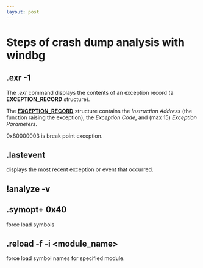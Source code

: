 ```yaml
---
layout: post
---
```


# Steps of crash dump analysis with windbg

## .exr -1

The *.exr* command displays the contents of an exception record (a **EXCEPTION_RECORD** structure).

The [**EXCEPTION_RECORD**](https://docs.microsoft.com/en-us/windows/win32/api/winnt/ns-winnt-exception_record) structure contains the *Instruction Address* (the function raising the exception), the *Exception Code*, and (max 15) *Exception Parameters*.

0x80000003 is break point exception.

## .lastevent

displays the most recent exception or event that occurred.

## !analyze -v

## .symopt+ 0x40

force load symbols

## .reload -f -i <module_name>

force load symbol names for specified module.
